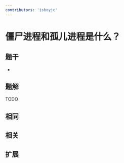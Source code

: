 ```yaml
---
contributors: 'isboyjc'
---
```


# 僵尸进程和孤儿进程是什么？

## 题干

- 



## 题解

<!-- ::: details 点我查看题解 -->

  TODO

<!-- ::: -->



## 相同


## 相关


## 扩展

